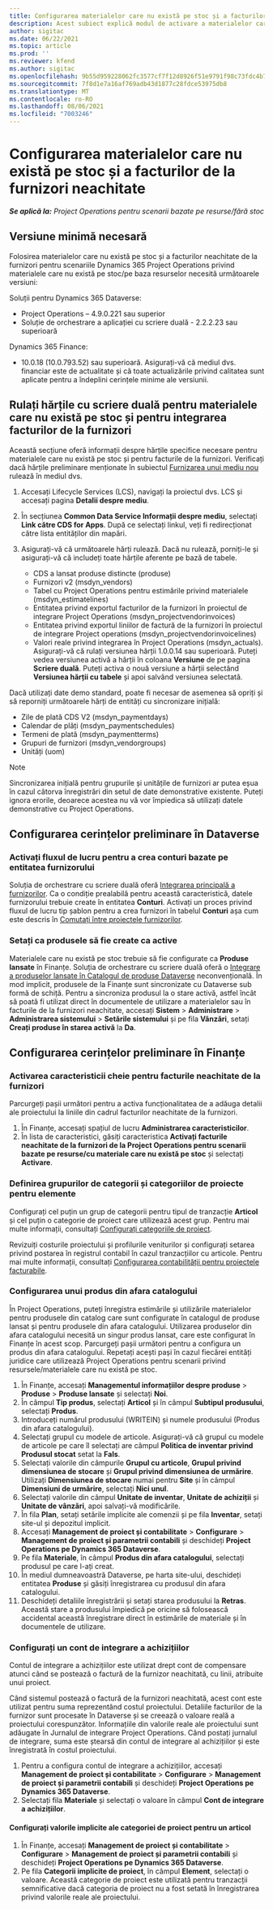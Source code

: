 ```yaml
---
title: Configurarea materialelor care nu există pe stoc și a facturilor de la furnizori neachitate
description: Acest subiect explică modul de activare a materialelor care nu există pe stoc și a facturilor de la furnizori neachitate.
author: sigitac
ms.date: 06/22/2021
ms.topic: article
ms.prod: ''
ms.reviewer: kfend
ms.author: sigitac
ms.openlocfilehash: 9b55d959228062fc3577cf7f12d8926f51e9791f98c73fdc4b78251312a8a77a
ms.sourcegitcommit: 7f8d1e7a16af769adb43d1877c28fdce53975db8
ms.translationtype: MT
ms.contentlocale: ro-RO
ms.lasthandoff: 08/06/2021
ms.locfileid: "7003246"
---
```

# <a name="configure-non-stocked-materials-and-pending-vendor-invoices"></a>Configurarea materialelor care nu există pe stoc și a facturilor de la furnizori neachitate

_**Se aplică la:** Project Operations pentru scenarii bazate pe resurse/fără stoc_

## <a name="minimum-version-requirement"></a>Versiune minimă necesară

Folosirea materialelor care nu există pe stoc și a facturilor neachitate de la furnizori pentru scenariile Dynamics 365 Project Operations privind materialele care nu există pe stoc/pe baza resurselor necesită următoarele versiuni:

Soluții pentru Dynamics 365 Dataverse:

- Project Operations – 4.9.0.221 sau superior
- Soluție de orchestrare a aplicației cu scriere duală - 2.2.2.23 sau superioară

Dynamics 365 Finance:
- 10.0.18 (10.0.793.52) sau superioară. Asigurați-vă că mediul dvs. financiar este de actualitate și că toate actualizările privind calitatea sunt aplicate pentru a îndeplini cerințele minime ale versiunii.

## <a name="run-dual-write-maps-for-non-stocked-materials-and-vendor-invoice-integration"></a>Rulați hărțile cu scriere duală pentru materialele care nu există pe stoc și pentru integrarea facturilor de la furnizori

Această secțiune oferă informații despre hărțile specifice necesare pentru materialele care nu există pe stoc și pentru facturile de la furnizori. Verificați dacă hărțile preliminare menționate în subiectul [Furnizarea unui mediu nou](../environment/resource-provision-new-environment.md#run-project-operations-dual-write-maps) rulează în mediul dvs.

1. Accesați Lifecycle Services (LCS), navigați la proiectul dvs. LCS și accesați pagina **Detalii despre mediu**.
2. În secțiunea **Common Data Service Informații despre mediu**, selectați **Link către CDS for Apps**. După ce selectați linkul, veți fi redirecționat către lista entităților din mapări.
3. Asigurați-vă că următoarele hărți rulează. Dacă nu rulează, porniți-le și asigurați-vă că includeți toate hărțile aferente pe bază de tabele.

    - CDS a lansat produse distincte (produse)
    - Furnizori v2 (msdyn_vendors)
    - Tabel cu Project Operations pentru estimările privind materialele (msdyn_estimatelines)
    - Entitatea privind exportul facturilor de la furnizori în proiectul de integrare Project Operations (msdyn_projectvendorinvoices)
    - Entitatea privind exportul liniilor de factură de la furnizori în proiectul de integrare Project operations (msdyn_projectvendorinvoicelines)
    - Valori reale privind integrarea în Project Operations (msdyn_actuals). Asigurați-vă că rulați versiunea hărții 1.0.0.14 sau superioară. Puteți vedea versiunea activă a hărții în coloana **Versiune** de pe pagina **Scriere duală**. Puteți activa o nouă versiune a hărții selectând **Versiunea hărții cu tabele** și apoi salvând versiunea selectată.

Dacă utilizați date demo standard, poate fi necesar de asemenea să opriți și să reporniți următoarele hărți de entități cu sincronizare inițială:
  - Zile de plată CDS V2 (msdyn_paymentdays)
  - Calendar de plăți (msdyn_paymentschedules)
  - Termeni de plată (msdyn_paymentterms)
  - Grupuri de furnizori (msdyn_vendorgroups)
  - Unități (uom)

> [!NOTE]
> Sincronizarea inițială pentru grupurile și unitățile de furnizori ar putea eșua în cazul câtorva înregistrări din setul de date demonstrative existente. Puteți ignora erorile, deoarece acestea nu vă vor împiedica să utilizați datele demonstrative cu Project Operations.

## <a name="configure-prerequisites-in-dataverse"></a>Configurarea cerințelor preliminare în Dataverse

### <a name="activate-workflow-to-create-accounts-based-on-vendor-entity"></a>Activați fluxul de lucru pentru a crea conturi bazate pe entitatea furnizorului

Soluția de orchestrare cu scriere duală oferă [Integrarea principală a furnizorilor](/dynamics365/fin-ops-core/dev-itpro/data-entities/dual-write/vendor-mapping). Ca o condiție prealabilă pentru această caracteristică, datele furnizorului trebuie create în entitatea **Conturi**. Activați un proces privind fluxul de lucru tip șablon pentru a crea furnizori în tabelul **Conturi** așa cum este descris în [Comutați între proiectele furnizorilor](/dynamics365/fin-ops-core/dev-itpro/data-entities/dual-write/vendor-switch).

### <a name="set-products-to-be-created-as-active"></a>Setați ca produsele să fie create ca active

Materialele care nu există pe stoc trebuie să fie configurate ca **Produse lansate** în Finanțe. Soluția de orchestrare cu scriere duală oferă o [Integrare a produselor lansate în Catalogul de produse Dataverse](/dynamics365/fin-ops-core/dev-itpro/data-entities/dual-write/product-mapping) neconvențională. În mod implicit, produsele de la Finanțe sunt sincronizate cu Dataverse sub formă de schiță. Pentru a sincroniza produsul la o stare activă, astfel încât să poată fi utilizat direct în documentele de utilizare a materialelor sau în facturile de la furnizori neachitate, accesați **Sistem** > **Administrare** > **Administrarea sistemului** > **Setările sistemului** și pe fila **Vânzări**, setați **Creați produse în starea activă** la **Da**.

## <a name="configure-prerequisites-in-finance"></a>Configurarea cerințelor preliminare în Finanțe

### <a name="enable-the-feature-key-for-pending-vendor-invoices"></a>Activarea caracteristicii cheie pentru facturile neachitate de la furnizori

Parcurgeți pașii următori pentru a activa funcționalitatea de a adăuga detalii ale proiectului la liniile din cadrul facturilor neachitate de la furnizori.

1. În Finanțe, accesați spațiul de lucru **Administrarea caracteristicilor**.
2. În lista de caracteristici, găsiți caracteristica **Activați facturile neachitate de la furnizori de la Project Operations pentru scenarii bazate pe resurse/cu materiale care nu există pe stoc** și selectați **Activare**.

### <a name="define-category-groups-and-project-categories-for-items"></a>Definirea grupurilor de categorii și categoriilor de proiecte pentru elemente

Configurați cel puțin un grup de categorii pentru tipul de tranzacție **Articol** și cel puțin o categorie de proiect care utilizează acest grup. Pentru mai multe informații, consultați [Configurați categoriile de proiect](../project-accounting/configure-project-categories.md#category-groups).

Revizuiți costurile proiectului și profilurile veniturilor și configurați setarea privind postarea în registrul contabil în cazul tranzacțiilor cu articole. Pentru mai multe informații, consultați [Configurarea contabilității pentru proiectele facturabile](../project-accounting/configure-accounting-billable-projects.md).

### <a name="set-up-a-write-in-product"></a>Configurarea unui produs din afara catalogului

În Project Operations, puteți înregistra estimările și utilizările materialelor pentru produsele din catalog care sunt configurate în catalogul de produse lansat și pentru produsele din afara catalogului. Utilizarea produselor din afara catalogului necesită un singur produs lansat, care este configurat în Finanțe în acest scop. Parcurgeți pașii următori pentru a configura un produs din afara catalogului. Repetați acești pași în cazul fiecărei entități juridice care utilizează Project Operations pentru scenarii privind resursele/materialele care nu există pe stoc.

1. În Finanțe, accesați **Managementul informațiilor despre produse** > **Produse** > **Produse lansate** și selectați **Noi**.
2. În câmpul **Tip produs**, selectați **Articol** și în câmpul **Subtipul produsului**, selectați **Produs**.
3. Introduceți numărul produsului (WRITEIN) și numele produsului (Produs din afara catalogului).
4. Selectați grupul cu modele de articole. Asigurați-vă că grupul cu modele de articole pe care îl selectați are câmpul **Politica de inventar privind Produsul stocat** setat la **Fals**.
5. Selectați valorile din câmpurile **Grupul cu articole**, **Grupul privind dimensiunea de stocare** și **Grupul privind dimensiunea de urmărire**. Utilizați **Dimensiunea de stocare** numai pentru **Site** și în câmpul **Dimensiuni de urmărire**, selectați **Nici unul**.
6. Selectați valorile din câmpul **Unitate de inventar**, **Unitate de achiziții** și **Unitate de vânzări**, apoi salvați-vă modificările.
7. În fila **Plan**, setați setările implicite ale comenzii și pe fila **Inventar**, setați site-ul și depozitul implicit.
8. Accesați **Management de proiect și contabilitate** > **Configurare** > **Management de proiect și parametrii contabili** și deschideți **Project Operations pe Dynamics 365 Dataverse**. 
9. Pe fila **Materiale**, în câmpul **Produs din afara catalogului**, selectați produsul pe care l-ați creat.
10. În mediul dumneavoastră Dataverse, pe harta site-ului, deschideți entitatea **Produse** și găsiți înregistrarea cu produsul din afara catalogului. 
11. Deschideți detaliile înregistrării și setați starea produsului la **Retras**. Această stare a produsului împiedică pe oricine să folosească accidental această înregistrare direct în estimările de materiale și în documentele de utilizare.

### <a name="set-up-a-procurement-integration-account"></a>Configurați un cont de integrare a achizițiilor

Contul de integrare a achizițiilor este utilizat drept cont de compensare atunci când se postează o factură de la furnizor neachitată, cu linii, atribuite unui proiect.

Când sistemul postează o factură de la furnizori neachitată, acest cont este utilizat pentru suma reprezentând costul proiectului. Detaliile facturilor de la furnizor sunt procesate în Dataverse și se creează o valoare reală a proiectului corespunzător. Informațiile din valorile reale ale proiectului sunt adăugate în Jurnalul de integrare Project Operations. Când postați jurnalul de integrare, suma este ștearsă din contul de integrare al achizițiilor și este înregistrată în costul proiectului.

1. Pentru a configura contul de integrare a achizițiilor, accesați **Management de proiect și contabilitate** > **Configurare** > **Management de proiect și parametrii contabili** și deschideți **Project Operations pe Dynamics 365 Dataverse**. 
2. Selectați fila **Materiale** și selectați o valoare în câmpul **Cont de integrare a achizițiilor**.

#### <a name="set-up-project-category-defaults-for-an-item"></a>Configurați valorile implicite ale categoriei de proiect pentru un articol

1. În Finanțe, accesați **Management de proiect și contabilitate** > **Configurare** > **Management de proiect și parametrii contabili** și deschideți **Project Operations pe Dynamics 365 Dataverse**. 
2. Pe fila **Categorii implicite de proiect**, în câmpul **Element**, selectați o valoare. Această categorie de proiect este utilizată pentru tranzacții semnificative dacă categoria de proiect nu a fost setată în înregistrarea privind valorile reale ale proiectului.
